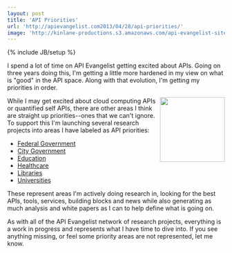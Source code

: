```yaml
---
layout: post
title: 'API Priorities'
url: 'http://apievangelist.com2013/04/28/api-priorities/'
image: 'http://kinlane-productions.s3.amazonaws.com/api-evangelist-site/blog/priorities.png'
---
```

{% include JB/setup %}
<p>
     I spend a lot of time on API Evangelist getting excited about APIs. Going on three years doing this, I'm getting a little more hardened in my view on what is "good" in the API space. Along with that evolution, I'm getting my priorities in order.
</p>
<p>
     <img src="https://s3.amazonaws.com/kinlane-productions/api-evangelist/att/priorities.png"  width="150" align="right" />
</p>
<p>
     While I may get excited about cloud computing APIs or quantified self APIs, there are other areas I think are straight up priorities--ones that we can't ignore. To support this I'm launching several research projects into areas I have labeled as API priorities:
</p>
<ul >
     <li>
          <a title="Federal Government" href="http://federal-government.apievangelist.com" target="_blank">Federal Government</a>
     </li>
     <li>
          <a title="City Government APIs" href="http://city-government.apievangelist.com" target="_blank">City Government</a>
     </li>
     <li>
          <a title="Education APIs" href="http://education.apievangelist.com" target="_blank">Education</a>
     </li>
     <li>
          <a title="Library APIs" href="http://healthcare.apievangelist.com" target="_blank">Healthcare</a>
     </li>
     <li>
          <a title="Library APIs" href="http://libraries.apievangelist.com" target="_blank">Libraries</a>
     </li>
     <li>
          <a title="University APis" href="http://university.apievangelist.com/" target="_blank">Universities</a>
     </li>
</ul>
<p>
     These represent areas I'm actively doing research in, looking for the best APIs, tools, services, building blocks and news while also generating as much analysis and white papers as I can to help define what is going on.
</p>
<p>
     As with all of the API Evangelist network of research projects, everything is a work in progress and represents what I have time to dive into. If you see anything missing, or feel some priority areas are not represented, let me know.
</p>
